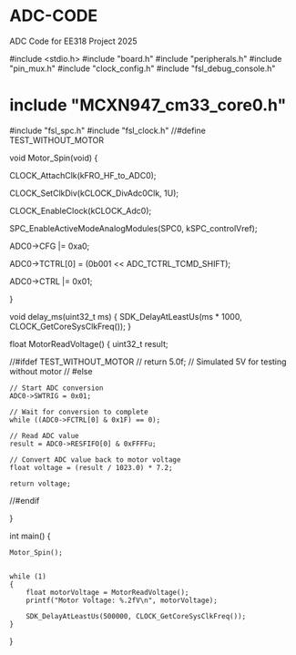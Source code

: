 # ADC-CODE
ADC Code for EE318 Project 2025



#include <stdio.h>
#include "board.h"
#include "peripherals.h"
#include "pin_mux.h"
#include "clock_config.h"
#include "fsl_debug_console.h"
# include "MCXN947_cm33_core0.h"
#include "fsl_spc.h"
#include "fsl_clock.h"
//#define TEST_WITHOUT_MOTOR

void Motor_Spin(void)
{

CLOCK_AttachClk(kFRO_HF_to_ADC0);

CLOCK_SetClkDiv(kCLOCK_DivAdc0Clk, 1U);

CLOCK_EnableClock(kCLOCK_Adc0);

SPC_EnableActiveModeAnalogModules(SPC0, kSPC_controlVref);

ADC0->CFG  |= 0xa0;

ADC0->TCTRL[0] = (0b001 << ADC_TCTRL_TCMD_SHIFT);

ADC0->CTRL |= 0x01;

}

void delay_ms(uint32_t ms)
{
    SDK_DelayAtLeastUs(ms * 1000, CLOCK_GetCoreSysClkFreq());
}


float MotorReadVoltage()
{
    uint32_t result;

//#ifdef TEST_WITHOUT_MOTOR
       // return 5.0f;  // Simulated 5V for testing without motor
   // #else

    // Start ADC conversion
    ADC0->SWTRIG = 0x01;

    // Wait for conversion to complete
    while ((ADC0->FCTRL[0] & 0x1F) == 0);

    // Read ADC value
    result = ADC0->RESFIFO[0] & 0xFFFFu;

    // Convert ADC value back to motor voltage
    float voltage = (result / 1023.0) * 7.2;

    return voltage;

//#endif

}



int main()
{

    Motor_Spin();


    while (1)
    {
        float motorVoltage = MotorReadVoltage();
        printf("Motor Voltage: %.2fV\n", motorVoltage);

        SDK_DelayAtLeastUs(500000, CLOCK_GetCoreSysClkFreq());
    }
}
